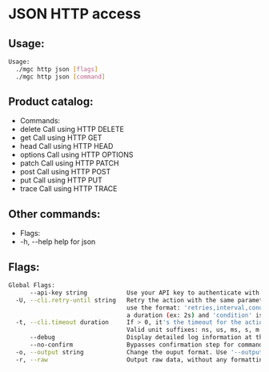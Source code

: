 # JSON HTTP access

## Usage:
```bash
Usage:
  ./mgc http json [flags]
  ./mgc http json [command]
```

## Product catalog:
- Commands:
- delete      Call using HTTP DELETE
- get         Call using HTTP GET
- head        Call using HTTP HEAD
- options     Call using HTTP OPTIONS
- patch       Call using HTTP PATCH
- post        Call using HTTP POST
- put         Call using HTTP PUT
- trace       Call using HTTP TRACE

## Other commands:
- Flags:
- -h, --help   help for json

## Flags:
```bash
Global Flags:
      --api-key string           Use your API key to authenticate with the API
  -U, --cli.retry-until string   Retry the action with the same parameters until the given condition is met. The flag parameters
                                 use the format: 'retries,interval,condition', where 'retries' is a positive integer, 'interval' is
                                 a duration (ex: 2s) and 'condition' is a 'engine=value' pair such as "jsonpath=expression"
  -t, --cli.timeout duration     If > 0, it's the timeout for the action execution. It's specified as numbers and unit suffix.
                                 Valid unit suffixes: ns, us, ms, s, m and h. Examples: 300ms, 1m30s
      --debug                    Display detailed log information at the debug level
      --no-confirm               Bypasses confirmation step for commands that ask a confirmation from the user
  -o, --output string            Change the ouput format. Use '--output=help' to know more details. (default "yaml")
  -r, --raw                      Output raw data, without any formatting or coloring
```


